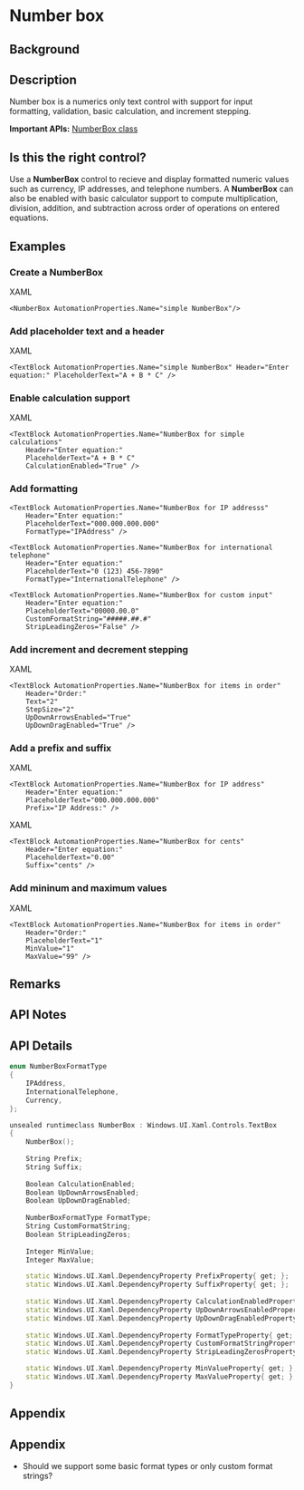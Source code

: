 # Number box

<!-- The purpose of this spec is to describe a new feature and
its APIs that make up a new feature in WinUI. -->

<!-- There are two audiences for the spec. The first are people
that want to evaluate and give feedback on the API, as part of
the submission process.  When it's complete
it will be incorporated into the public documentation at
docs.microsoft.com (http://docs.microsoft.com/uwp/toolkits/winui/).
Hopefully we'll be able to copy it mostly verbatim.
So the second audience is everyone that reads there to learn how
and why to use this API. -->

## Background
<!-- Use this section to provide background context for the new API(s) 
in this spec. -->

<!-- This section and the appendix are the only sections that likely
do not get copied to docs.microsoft.com; they're just an aid to reading this spec. -->

<!-- If you're modifying an existing API, included a link here to the
existing page(s) -->

<!-- For example, this section is a place to explain why you're adding this API rather than
modifying an existing API. -->

<!-- For example, this is a place to provide a brief explanation of some dependent
area, just explanation enough to understand this new API, rather than telling
the reader "go read 100 pages of background information posted at ...". -->


## Description
<!-- Use this section to provide a brief description of the feature.
For an example, see the introduction to the PasswordBox control 
(http://docs.microsoft.com/windows/uwp/design/controls-and-patterns/password-box). -->

Number box is a numerics only text control with support for input formatting, validation, basic calculation, and increment stepping.

**Important APIs:** [NumberBox class](https://docs.microsoft.com/en-us/uwp/api/microsoft.ui.xaml.controls.numberbox)

## Is this the right control? 

Use a **NumberBox** control to recieve and display formatted numeric values such as currency, IP addresses, and telephone numbers. A **NumberBox** can also be enabled with basic calculator support to compute multiplication, division, addition, and subtraction across order of operations on entered equations. 

## Examples
<!-- Use this section to explain the features of the API, showing
example code with each description. The general format is: 
  feature explanation,
  example code
  feature explanation,
  example code
  etc.-->
  
<!-- Code samples should be in C# and/or C++/WinRT -->

<!-- As an example of this section, see the Examples section for the PasswordBox control 
(https://docs.microsoft.com/windows/uwp/design/controls-and-patterns/password-box#examples). -->

### Create a NumberBox

XAML
```XAML
<NumberBox AutomationProperties.Name="simple NumberBox"/>
```

### Add placeholder text and a header

XAML
```XAML
<TextBlock AutomationProperties.Name="simple NumberBox" Header="Enter equation:" PlaceholderText="A + B * C" />
```

### Enable calculation support

XAML
```XAML
<TextBlock AutomationProperties.Name="NumberBox for simple calculations" 
    Header="Enter equation:" 
    PlaceholderText="A + B * C" 
    CalculationEnabled="True" />
```

### Add formatting

```XAML
<TextBlock AutomationProperties.Name="NumberBox for IP addresss" 
    Header="Enter equation:" 
    PlaceholderText="000.000.000.000"
    FormatType="IPAddress" />
```

```XAML
<TextBlock AutomationProperties.Name="NumberBox for international telephone" 
    Header="Enter equation:" 
    PlaceholderText="0 (123) 456-7890"
    FormatType="InternationalTelephone" />
```

```XAML
<TextBlock AutomationProperties.Name="NumberBox for custom input" 
    Header="Enter equation:" 
    PlaceholderText="00000.00.0"
    CustomFormatString="#####.##.#"
    StripLeadingZeros="False" />
```

### Add increment and decrement stepping

XAML
```XAML
<TextBlock AutomationProperties.Name="NumberBox for items in order" 
    Header="Order:" 
    Text="2"
    StepSize="2"
    UpDownArrowsEnabled="True"
    UpDownDragEnabled="True" />
```

### Add a prefix and suffix 

XAML
```XAML
<TextBlock AutomationProperties.Name="NumberBox for IP address" 
    Header="Enter equation:" 
    PlaceholderText="000.000.000.000" 
    Prefix="IP Address:" />
```

XAML
```XAML
<TextBlock AutomationProperties.Name="NumberBox for cents" 
    Header="Enter equation:" 
    PlaceholderText="0.00" 
    Suffix="cents" />
```

### Add mininum and maximum values

XAML
```XAML
<TextBlock AutomationProperties.Name="NumberBox for items in order" 
    Header="Order:" 
    PlaceholderText="1" 
    MinValue="1"
    MaxValue="99" />
```

## Remarks
<!-- Explanation and guidance that doesn't fit into the Examples section. -->

<!-- APIs should only throw exceptions in exceptional conditions; basically,
only when there's a bug in the caller, such as argument exception.  But if for some
reason it's necessary for a caller to catch an exception from an API, call that
out with an explanation either here or in the Examples -->

## API Notes
<!-- Option 1: Give a one or two line description of each API (type
and member), or at least the ones that aren't obvious
from their name.  These descriptions are what show up
in IntelliSense. For properties, specify the default value of the property if it
isn't the type's default (for example an int-typed property that doesn't default to zero.) -->

<!-- Option 2: Put these descriptions in the below API Details section,
with a "///" comment above the member or type. -->

## API Details
<!-- The exact API, in MIDL3 format (https://docs.microsoft.com/en-us/uwp/midl-3/) -->

```c++ 
enum NumberBoxFormatType
{
    IPAddress,
    InternationalTelephone,
    Currency,
};

unsealed runtimeclass NumberBox : Windows.UI.Xaml.Controls.TextBox
{
    NumberBox();
    
    String Prefix;
    String Suffix;
    
    Boolean CalculationEnabled;
    Boolean UpDownArrowsEnabled;
    Boolean UpDownDragEnabled;
  
    NumberBoxFormatType FormatType;
    String CustomFormatString;
    Boolean StripLeadingZeros;
   
    Integer MinValue;
    Integer MaxValue;

    static Windows.UI.Xaml.DependencyProperty PrefixProperty{ get; };
    static Windows.UI.Xaml.DependencyProperty SuffixProperty{ get; };
    
    static Windows.UI.Xaml.DependencyProperty CalculationEnabledProperty{ get; };
    static Windows.UI.Xaml.DependencyProperty UpDownArrowsEnabledProperty{ get; };
    static Windows.UI.Xaml.DependencyProperty UpDownDragEnabledProperty{ get; };
    
    static Windows.UI.Xaml.DependencyProperty FormatTypeProperty{ get; };
    static Windows.UI.Xaml.DependencyProperty CustomFormatStringProperty{ get; };
    static Windows.UI.Xaml.DependencyProperty StripLeadingZerosProperty{ get; };

    static Windows.UI.Xaml.DependencyProperty MinValueProperty{ get; };
    static Windows.UI.Xaml.DependencyProperty MaxValueProperty{ get; };
}
```

## Appendix
<!-- Anything else that you want to write down for posterity, but 
that isn't necessary to understand the purpose and usage of the API.
For example, implementation details. -->

## Appendix

* Should we support some basic format types or only custom format strings? 

